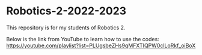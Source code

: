 # Robotics-2-2022-2023
This repository is for my students of Robotics 2.

Below is the link from YouTube to learn how to use the codes:
https://youtube.com/playlist?list=PLUgsbeZHs9qMFXTIQPW0clLoRkf_oiBoX
